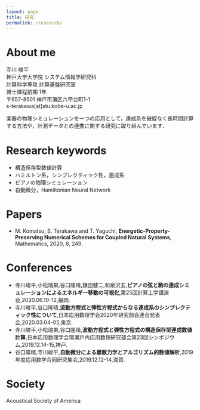 ```yaml
---
layout: page
title: 研究
permalink: /research/
---
```


# About me
寺川 峻平  
神戸大学大学院 システム情報学研究科  
計算科学専攻 計算基盤研究室  
博士課程前期 1年  
〒657-8501 神戸市灘区六甲台町1-1  
s-terakawa[at]stu.kobe-u.ac.jp  

楽器の物理シミュレーションを一つの応用として，連成系を破綻なく長時間計算する方法や，計測データとの連携に関する研究に取り組んでいます．

# Research keywords
- 構造保存型数値計算
- ハミルトン系，シンプレクティック性，連成系
- ピアノの物理シミュレーション
- 自動微分，Hamiltonian Neural Network

# Papers  
- M. Komatsu, S. Terakawa and T. Yaguchi, **Energetic-Property-Preserving Numerical Schemes for Coupled Natural Systems**, Mathematics, 2020, 8, 249.  

# Conferences  
- 寺川峻平,小松瑞果,谷口隆晴,鎌田健二,和泉沢玄,**ピアノの弦と駒の連成シミュレーションによるエネルギー移動の可視化**,第25回計算工学講演会,2020.06.10-12,福岡.  
- 寺川峻平,谷口隆晴,**波動方程式と弾性方程式からなる連成系のシンプレクティック性について**,日本応用数理学会2020年研究部会連合発表会,2020.03.04-05,東京.  
- 寺川峻平,小松瑞果,谷口隆晴,**波動方程式と弾性方程式の構造保存型連成数値計算**,日本応用数理学会環瀬戸内応用数理研究部会第23回シンポジウム,2019.12.14-15,神戸.  
- 谷口隆晴,寺川峻平,**自動微分による離散力学とアルゴリズム的数値解析**,2019年度応用数学合同研究集会,2019.12.12-14,滋賀.  

# Society  
Acoustical Society of America
